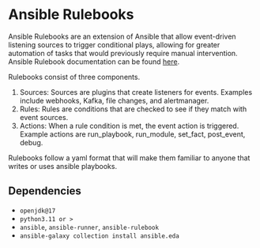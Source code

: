 # Ansible Rulebooks

Ansible Rulebooks are an extension of Ansible that allow event-driven listening sources to trigger conditional plays, allowing for greater automation of tasks that would previously require manual intervention. Ansible Rulebook documentation can be found [here](https://ansible.readthedocs.io/projects/rulebook/en/latest).

Rulebooks consist of three components.

1. Sources: Sources are plugins that create listeners for events. Examples include webhooks, Kafka, file changes, and alertmanager.
2. Rules: Rules are conditions that are checked to see if they match with event sources.
3. Actions: When a rule condition is met, the event action is triggered. Example actions are run_playbook, run_module, set_fact, post_event, debug.

Rulebooks follow a yaml format that will make them familiar to anyone that writes or uses ansible playbooks.

## Dependencies

- `openjdk@17`
- `python3.11 or >`
- `ansible`, `ansible-runner`, `ansible-rulebook`
- `ansible-galaxy collection install ansible.eda`
